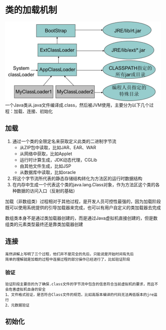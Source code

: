 # 类的加载机制
![](../resources/image/loader-class.jpg "类的生命周期")
一个Java类从.java文件编译成.class，然后被JVM使用，主要分为以下几个过程：加载、连接、初始化

## 加载
1. 通过一个类的全限定名来获取定义此类的二进制字节流
    * 从ZIP包中读取，比如JAR、EAR、WAR
    * 从网络中获取，比如Applet
    * 运行时计算生成，JDK动态代理，CGLib
    * 由其他文件生成，比如JSP
    * 从数据库中读取，比如oracle
2. 将这个字节流所代表的静态存储结构转化为方法区的运行时数据结构
3. 在内存中生成一个代表这个类的java.lang.Class对象，作为方法区这个类的各种数据的访问入口（反射的基础）

加载（非数组类）过程相对于其他过程，是开发人员可控性最强的，因为加载阶段既可以使用系统提供的引导加载器来完成，也可以有用户自定义的类加载器去完成

数组类本身不是通过类加载器创建的，而是通过Java虚拟机直接创建的，但是数组类的元素类型最终还是靠类加载器创建
## 连接
    虽然讲解上写明了三个过程，他们并不是完全的先后，只能说是开始时间有先后
    简单的理解就是加载的过程中连接过程的部分操作已经进行了，比如验证阶段
### 验证
    验证阶段主要目的为了确保.class文件的字节流中包含的信息符合当前虚拟机的要求，而且不会危害虚拟机自身的安全
    1、文件格式验证，是否符合Class文件的规范，比如高版本编译的代码无法再低版本的jre运行
    2、元数据验证
    
### 
## 初始化